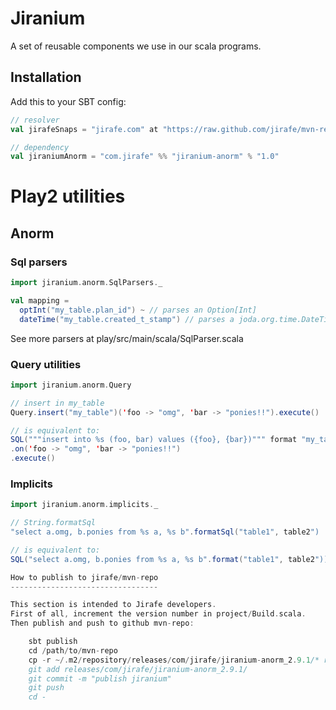 Jiranium
========

A set of reusable components we use in our scala programs.

Installation
------------

Add this to your SBT config:

```scala
// resolver
val jirafeSnaps = "jirafe.com" at "https://raw.github.com/jirafe/mvn-repo/master/releases"

// dependency
val jiraniumAnorm = "com.jirafe" %% "jiranium-anorm" % "1.0"
```

Play2 utilities
===============

Anorm
-----

### Sql parsers

```scala
import jiranium.anorm.SqlParsers._

val mapping =
  optInt("my_table.plan_id") ~ // parses an Option[Int]
  dateTime("my_table.created_t_stamp") // parses a joda.org.time.DateTime
```
See more parsers at play/src/main/scala/SqlParser.scala

### Query utilities

```scala
import jiranium.anorm.Query

// insert in my_table
Query.insert("my_table")('foo -> "omg", 'bar -> "ponies!!").execute()

// is equivalent to:
SQL("""insert into %s (foo, bar) values ({foo}, {bar})""" format "my_table")
.on('foo -> "omg", 'bar -> "ponies!!")
.execute()
```

### Implicits

```scala
import jiranium.anorm.implicits._

// String.formatSql
"select a.omg, b.ponies from %s a, %s b".formatSql("table1", table2")

// is equivalent to:
SQL("select a.omg, b.ponies from %s a, %s b".format("table1", table2"))

How to publish to jirafe/mvn-repo
---------------------------------

This section is intended to Jirafe developers.
First of all, increment the version number in project/Build.scala.
Then publish and push to github mvn-repo:

    sbt publish
    cd /path/to/mvn-repo
    cp -r ~/.m2/repository/releases/com/jirafe/jiranium-anorm_2.9.1/* releases/com/jirafe/jiranium-anorm_2.9.1/
    git add releases/com/jirafe/jiranium-anorm_2.9.1/
    git commit -m "publish jiranium"
    git push
    cd -
